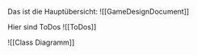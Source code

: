 Das ist die Hauptübersicht:
![[GameDesignDocument]]

Hier sind ToDos
![[ToDos]]

![[Class Diagramm]]